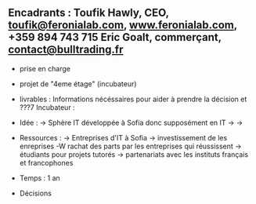 Encadrants : Toufik Hawly, CEO, toufik@feronialab.com, www.feronialab.com, +359 894 743 715
	    Eric Goalt, commerçant, contact@bulltrading.fr
---

- prise en charge
- projet de "4eme étage" (incubateur)
- livrables : Informations nécéssaires pour aider à prendre la décision et ???7
Incubateur : 
- Idée : -> Sphère IT développée à Sofia donc supposément en IT
         -> 
	 ->
- Ressources : -> Entreprises d'IT à Sofia
	       -> investissement de les enreprises -W rachat des parts par les entreprises qui réussissent
	       -> étudiants pour projets tutorés 
	       -> partenariats avec les instituts français et francophones

- Temps : 1 an 
- Décisions